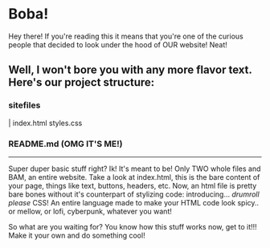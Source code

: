 # Boba!
Hey there! If you're reading this it means that you're one of the curious people that decided to look under the hood of OUR website! Neat!

Well, I won't bore you with any more flavor text. Here's our project structure:
-----------------------
### sitefiles
|
index.html
styles.css

### README.md (OMG IT'S ME!)
-----------------------
Super duper basic stuff right? Ik! It's meant to be! Only TWO whole files and BAM, an entire website. Take a look at index.html, this is the bare content of your page, things like text, buttons, headers, etc.
Now, an html file is pretty bare bones without it's counterpart of stylizing code: introducing... *drumroll please* CSS! An entire language made to make your HTML code look spicy.. or mellow, or lofi, cyberpunk, whatever you want!

So what are you waiting for? You know how this stuff works now, get to it!!! Make it your own and do something cool!
